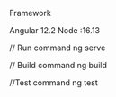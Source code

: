 Framework

Angular 12.2
Node :16.13

// Run command
ng serve

// Build command 
ng build

//Test command
ng test

